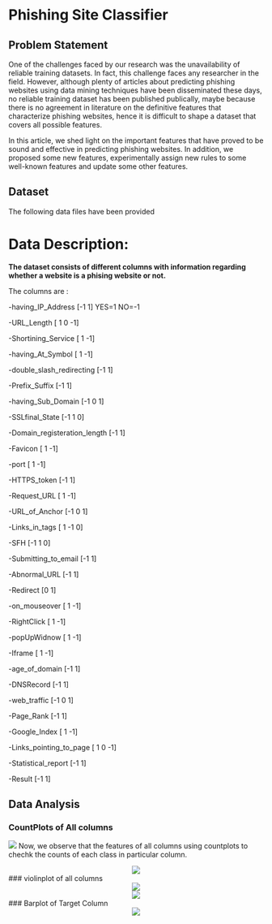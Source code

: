 # Phishing Site Classifier

## Problem Statement 

One of the challenges faced by our research was the unavailability of reliable training datasets. In fact, this challenge faces any researcher in the field. However, although plenty of articles about predicting phishing websites using data mining techniques have been disseminated these days, no reliable training dataset has been published publically, maybe because there is no agreement in literature on the definitive features that characterize phishing websites, hence it is difficult to shape a dataset that covers all possible features.

In this article, we shed light on the important features that have proved to be sound and effective in predicting phishing websites. In addition, we proposed some new features, experimentally assign new rules to some well-known features and update some other features.


## Dataset

The following data files have been provided 

# Data Description:

<h><b>The dataset consists of different columns with information regarding whether a website is a phising website or not.</b></h><br>

The columns are :

-having_IP_Address [-1  1] YES=1 NO=-1

-URL_Length [ 1  0 -1]

-Shortining_Service [ 1 -1]

-having_At_Symbol [ 1 -1]

-double_slash_redirecting [-1  1]

-Prefix_Suffix [-1  1]

-having_Sub_Domain [-1  0  1]

-SSLfinal_State [-1  1  0]

-Domain_registeration_length [-1  1]

-Favicon [ 1 -1]

-port [ 1 -1]

-HTTPS_token [-1  1]

-Request_URL [ 1 -1]

-URL_of_Anchor [-1  0  1]

-Links_in_tags [ 1 -1  0]

-SFH [-1  1  0]

-Submitting_to_email [-1  1]

-Abnormal_URL [-1  1]

-Redirect [0 1]

-on_mouseover [ 1 -1]

-RightClick [ 1 -1]

-popUpWidnow [ 1 -1]

-Iframe [ 1 -1]

-age_of_domain [-1  1]

-DNSRecord [-1  1]

-web_traffic [-1  0  1]

-Page_Rank [-1  1]

-Google_Index [ 1 -1]

-Links_pointing_to_page [ 1  0 -1]

-Statistical_report [-1  1]

-Result [-1  1]

## Data Analysis

### CountPlots of All columns
![](https://github.com/vishalsiram/Phishing-site-classification/blob/master/docs/images/g2.PNG)
Now, we observe that the features of all columns using countplots to chechk the counts of each class in particular column.
<div style="text-align:center">
<img src="https://github.com/vishalsiram/Phishing-site-classification/blob/master/docs/images/g2.PNG"/>
</div>
### violinplot of all columns
<div style="text-align:center">
<img src="https://github.com/vishalsiram/Phishing-site-classification/blob/master/docs/images/g3.PNG"/>
</div>

<div style="text-align:center">
<img src="https://github.com/vishalsiram/Phishing-site-classification/blob/master/docs/images/g4.PNG"/>
</div>
### Barplot of Target Column
<div style="text-align:center">
<img src="https://github.com/vishalsiram/Phishing-site-classification/blob/master/docs/images/result.PNG"/>
</div>
